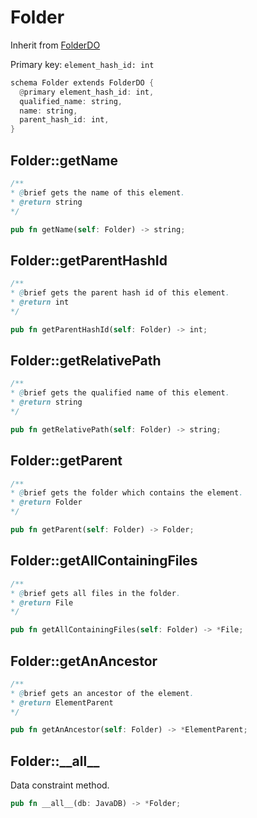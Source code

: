 # Folder

Inherit from [FolderDO](./FolderDO.md)

Primary key: `element_hash_id: int`

```rust
schema Folder extends FolderDO {
  @primary element_hash_id: int,
  qualified_name: string,
  name: string,
  parent_hash_id: int,
}
```
## Folder::getName

```java
/**
* @brief gets the name of this element.
* @return string
*/
```
```rust
pub fn getName(self: Folder) -> string;
```
## Folder::getParentHashId

```java
/**
* @brief gets the parent hash id of this element.
* @return int
*/
```
```rust
pub fn getParentHashId(self: Folder) -> int;
```
## Folder::getRelativePath

```java
/**
* @brief gets the qualified name of this element.
* @return string
*/
```
```rust
pub fn getRelativePath(self: Folder) -> string;
```
## Folder::getParent

```java
/**
* @brief gets the folder which contains the element.
* @return Folder
*/
```
```rust
pub fn getParent(self: Folder) -> Folder;
```
## Folder::getAllContainingFiles

```java
/**
* @brief gets all files in the folder.
* @return File 
*/
```
```rust
pub fn getAllContainingFiles(self: Folder) -> *File;
```
## Folder::getAnAncestor

```java
/**
* @brief gets an ancestor of the element.
* @return ElementParent 
*/
```
```rust
pub fn getAnAncestor(self: Folder) -> *ElementParent;
```
## Folder::\_\_all\_\_

Data constraint method.

```rust
pub fn __all__(db: JavaDB) -> *Folder;
```
